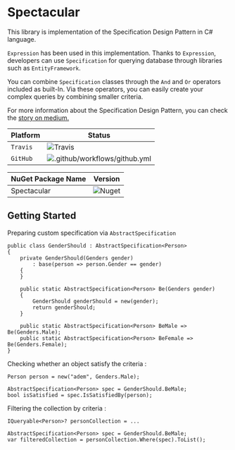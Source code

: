 # Spectacular

This library is implementation of the Specification Design Pattern in C# language.

`Expression` has been used in this implementation. Thanks to `Expression`, developers can use `Specification` for
querying database through libraries such as `EntityFramework`.

You can combine `Specification` classes through the `And` and `Or` operators included as built-In. Via these operators,
you can easily create your complex queries by combining smaller criteria.

For more information about the Specification Design Pattern, you can check the [story on medium.](https://medium.com/c-sharp-progarmming/specification-design-pattern-c814649be0ef)

| Platform | Status |
| ------- | ----- |
| `Travis` | ![Travis](https://travis-ci.com/AdemCatamak/Spectacular.svg?branch=master) |
| `GitHub` | ![.github/workflows/github.yml](https://github.com/AdemCatamak/Spectacular/workflows/.github/workflows/github.yml/badge.svg?branch=master) |


| NuGet Package Name | Version |
| ------- | ----- |
| Spectacular | ![Nuget](https://img.shields.io/nuget/v/Spectacular.svg) | 


## Getting Started

Preparing custom specification via `AbstractSpecification`

```
public class GenderShould : AbstractSpecification<Person>
{
    private GenderShould(Genders gender)
        : base(person => person.Gender == gender)
    {
    }

    public static AbstractSpecification<Person> Be(Genders gender)
    {
        GenderShould genderShould = new(gender);
        return genderShould;
    }
    
    public static AbstractSpecification<Person> BeMale => Be(Genders.Male);
    public static AbstractSpecification<Person> BeFemale => Be(Genders.Female);
}
```

Checking whether an object satisfy the criteria :

```
Person person = new("adem", Genders.Male);

AbstractSpecification<Person> spec = GenderShould.BeMale;
bool isSatisfied = spec.IsSatisfiedBy(person);
```

Filtering the collection by criteria :

```
IQueryable<Person>? personCollection = ...

AbstractSpecification<Person> spec = GenderShould.BeMale;
var filteredCollection = personCollection.Where(spec).ToList();
```

